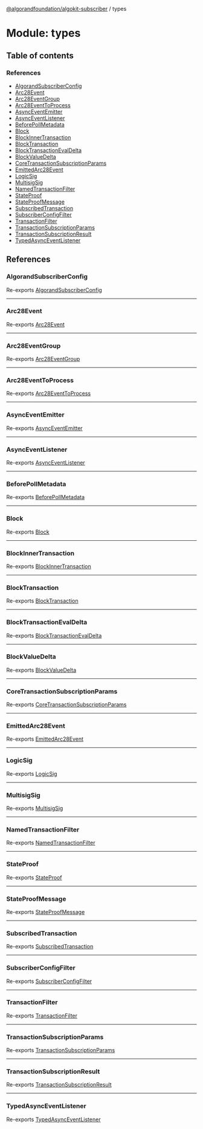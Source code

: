 [@algorandfoundation/algokit-subscriber](../README.md) / types

# Module: types

## Table of contents

### References

- [AlgorandSubscriberConfig](types.md#algorandsubscriberconfig)
- [Arc28Event](types.md#arc28event)
- [Arc28EventGroup](types.md#arc28eventgroup)
- [Arc28EventToProcess](types.md#arc28eventtoprocess)
- [AsyncEventEmitter](types.md#asynceventemitter)
- [AsyncEventListener](types.md#asynceventlistener)
- [BeforePollMetadata](types.md#beforepollmetadata)
- [Block](types.md#block)
- [BlockInnerTransaction](types.md#blockinnertransaction)
- [BlockTransaction](types.md#blocktransaction)
- [BlockTransactionEvalDelta](types.md#blocktransactionevaldelta)
- [BlockValueDelta](types.md#blockvaluedelta)
- [CoreTransactionSubscriptionParams](types.md#coretransactionsubscriptionparams)
- [EmittedArc28Event](types.md#emittedarc28event)
- [LogicSig](types.md#logicsig)
- [MultisigSig](types.md#multisigsig)
- [NamedTransactionFilter](types.md#namedtransactionfilter)
- [StateProof](types.md#stateproof)
- [StateProofMessage](types.md#stateproofmessage)
- [SubscribedTransaction](types.md#subscribedtransaction)
- [SubscriberConfigFilter](types.md#subscriberconfigfilter)
- [TransactionFilter](types.md#transactionfilter)
- [TransactionSubscriptionParams](types.md#transactionsubscriptionparams)
- [TransactionSubscriptionResult](types.md#transactionsubscriptionresult)
- [TypedAsyncEventListener](types.md#typedasynceventlistener)

## References

### AlgorandSubscriberConfig

Re-exports [AlgorandSubscriberConfig](../interfaces/types_subscription.AlgorandSubscriberConfig.md)

___

### Arc28Event

Re-exports [Arc28Event](../interfaces/types_arc_28.Arc28Event.md)

___

### Arc28EventGroup

Re-exports [Arc28EventGroup](../interfaces/types_arc_28.Arc28EventGroup.md)

___

### Arc28EventToProcess

Re-exports [Arc28EventToProcess](../interfaces/types_arc_28.Arc28EventToProcess.md)

___

### AsyncEventEmitter

Re-exports [AsyncEventEmitter](../classes/types_async_event_emitter.AsyncEventEmitter.md)

___

### AsyncEventListener

Re-exports [AsyncEventListener](types_async_event_emitter.md#asynceventlistener)

___

### BeforePollMetadata

Re-exports [BeforePollMetadata](../interfaces/types_subscription.BeforePollMetadata.md)

___

### Block

Re-exports [Block](../interfaces/types_block.Block.md)

___

### BlockInnerTransaction

Re-exports [BlockInnerTransaction](types_block.md#blockinnertransaction)

___

### BlockTransaction

Re-exports [BlockTransaction](../interfaces/types_block.BlockTransaction.md)

___

### BlockTransactionEvalDelta

Re-exports [BlockTransactionEvalDelta](../interfaces/types_block.BlockTransactionEvalDelta.md)

___

### BlockValueDelta

Re-exports [BlockValueDelta](../interfaces/types_block.BlockValueDelta.md)

___

### CoreTransactionSubscriptionParams

Re-exports [CoreTransactionSubscriptionParams](../interfaces/types_subscription.CoreTransactionSubscriptionParams.md)

___

### EmittedArc28Event

Re-exports [EmittedArc28Event](../interfaces/types_arc_28.EmittedArc28Event.md)

___

### LogicSig

Re-exports [LogicSig](../interfaces/types_block.LogicSig.md)

___

### MultisigSig

Re-exports [MultisigSig](../interfaces/types_block.MultisigSig.md)

___

### NamedTransactionFilter

Re-exports [NamedTransactionFilter](../interfaces/types_subscription.NamedTransactionFilter.md)

___

### StateProof

Re-exports [StateProof](../interfaces/types_block.StateProof.md)

___

### StateProofMessage

Re-exports [StateProofMessage](../interfaces/types_block.StateProofMessage.md)

___

### SubscribedTransaction

Re-exports [SubscribedTransaction](types_subscription.md#subscribedtransaction)

___

### SubscriberConfigFilter

Re-exports [SubscriberConfigFilter](../interfaces/types_subscription.SubscriberConfigFilter.md)

___

### TransactionFilter

Re-exports [TransactionFilter](../interfaces/types_subscription.TransactionFilter.md)

___

### TransactionSubscriptionParams

Re-exports [TransactionSubscriptionParams](../interfaces/types_subscription.TransactionSubscriptionParams.md)

___

### TransactionSubscriptionResult

Re-exports [TransactionSubscriptionResult](../interfaces/types_subscription.TransactionSubscriptionResult.md)

___

### TypedAsyncEventListener

Re-exports [TypedAsyncEventListener](types_subscription.md#typedasynceventlistener)
